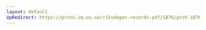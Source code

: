 ```yaml
---
layout: default
UpRedirect: https://pruto.im.uu.se/riksdagen-records-pdf/1876/prot-1876--ak--032/prot-1876--ak--032_054.pdf
---
```

